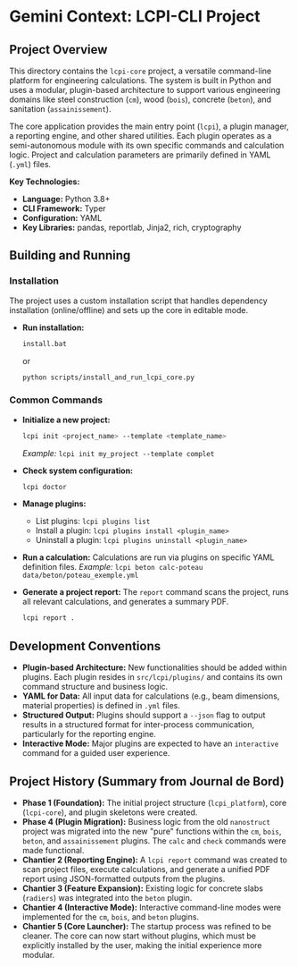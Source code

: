 # Gemini Context: LCPI-CLI Project

## Project Overview

This directory contains the `lcpi-core` project, a versatile command-line platform for engineering calculations. The system is built in Python and uses a modular, plugin-based architecture to support various engineering domains like steel construction (`cm`), wood (`bois`), concrete (`beton`), and sanitation (`assainissement`).

The core application provides the main entry point (`lcpi`), a plugin manager, a reporting engine, and other shared utilities. Each plugin operates as a semi-autonomous module with its own specific commands and calculation logic. Project and calculation parameters are primarily defined in YAML (`.yml`) files.

**Key Technologies:**
*   **Language:** Python 3.8+
*   **CLI Framework:** Typer
*   **Configuration:** YAML
*   **Key Libraries:** pandas, reportlab, Jinja2, rich, cryptography

## Building and Running

### Installation
The project uses a custom installation script that handles dependency installation (online/offline) and sets up the core in editable mode.

*   **Run installation:**
    ```bash
    install.bat
    ```
    or
    ```bash
    python scripts/install_and_run_lcpi_core.py
    ```

### Common Commands

*   **Initialize a new project:**
    ```bash
    lcpi init <project_name> --template <template_name>
    ```
    *Example:* `lcpi init my_project --template complet`

*   **Check system configuration:**
    ```bash
    lcpi doctor
    ```

*   **Manage plugins:**
    *   List plugins: `lcpi plugins list`
    *   Install a plugin: `lcpi plugins install <plugin_name>`
    *   Uninstall a plugin: `lcpi plugins uninstall <plugin_name>`

*   **Run a calculation:**
    Calculations are run via plugins on specific YAML definition files.
    *Example:* `lcpi beton calc-poteau data/beton/poteau_exemple.yml`

*   **Generate a project report:**
    The `report` command scans the project, runs all relevant calculations, and generates a summary PDF.
    ```bash
    lcpi report .
    ```

## Development Conventions

*   **Plugin-based Architecture:** New functionalities should be added within plugins. Each plugin resides in `src/lcpi/plugins/` and contains its own command structure and business logic.
*   **YAML for Data:** All input data for calculations (e.g., beam dimensions, material properties) is defined in `.yml` files.
*   **Structured Output:** Plugins should support a `--json` flag to output results in a structured format for inter-process communication, particularly for the reporting engine.
*   **Interactive Mode:** Major plugins are expected to have an `interactive` command for a guided user experience.

## Project History (Summary from Journal de Bord)

*   **Phase 1 (Foundation):** The initial project structure (`lcpi_platform`), core (`lcpi-core`), and plugin skeletons were created.
*   **Phase 4 (Plugin Migration):** Business logic from the old `nanostruct` project was migrated into the new "pure" functions within the `cm`, `bois`, `beton`, and `assainissement` plugins. The `calc` and `check` commands were made functional.
*   **Chantier 2 (Reporting Engine):** A `lcpi report` command was created to scan project files, execute calculations, and generate a unified PDF report using JSON-formatted outputs from the plugins.
*   **Chantier 3 (Feature Expansion):** Existing logic for concrete slabs (`radiers`) was integrated into the `beton` plugin.
*   **Chantier 4 (Interactive Mode):** Interactive command-line modes were implemented for the `cm`, `bois`, and `beton` plugins.
*   **Chantier 5 (Core Launcher):** The startup process was refined to be cleaner. The core can now start without plugins, which must be explicitly installed by the user, making the initial experience more modular.
